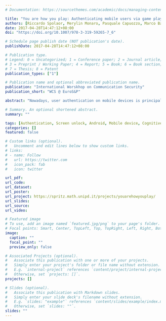 ```yaml
---
# Documentation: https://sourcethemes.com/academic/docs/managing-content/

title: "You are how you play: Authenticating mobile users via game playing"
authors: [Riccardo Spolaor, Merylin Monaro, Pasquale Capuozzo, Marco Baesso, Mauro Conti, Luciano Gamberini, Giuseppe Sartori]
date: 2017-04-28T14:47:12+08:00
doi: "https://doi.org/10.1007/978-3-319-59265-7_6"

# Schedule page publish date (NOT publication's date).
publishDate: 2017-04-28T14:47:12+08:00

# Publication type.
# Legend: 0 = Uncategorized; 1 = Conference paper; 2 = Journal article;
# 3 = Preprint / Working Paper; 4 = Report; 5 = Book; 6 = Book section;
# 7 = Thesis; 8 = Patent
publication_types: ["1"]

# Publication name and optional abbreviated publication name.
publication: "International Worskhop on Communication Security"
publication_short: "WCS @ EuroS&P"

abstract: "Nowadays, user authentication on mobile devices is principally based on a secret (e.g., password, PIN), while recently two-factors authentication methods have been proposed to make more secure such secret-based methods. Two-factors authentication methods typically combine knowledge factors with user’s characteristics or possessions, obtaining high authentication performances. In this paper, we propose a novel two-factors authentication method based on users’ cognitive skills. Cognitive abilities are caught through the users’ performance to small games, which replicated the classical attentional paradigms of cognitive psychology. In particular, we introduced three games that rely on selective attention, attentional switch and Stroop effect. While users were solving a game on their smartphones, we collected cognitive performance (in terms of accuracy and reaction times), touch features (interactions with touch screen), and sensors features (data from accelerometer and gyroscope). Results show that our cognitive-based games can be used as a two-factors authentication mechanism on smartphones. Relying on touch and sensors features as behavior biometrics, we are able to achieve an authentication accuracy of 97%, with a Equal Error Rate of 1.37%."

# Summary. An optional shortened abstract.
summary: ""

tags: [Authentication, Screen unlock, Android, Mobile device, Cognitive game, Usability ]
categories: []
featured: false

# Custom links (optional).
#   Uncomment and edit lines below to show custom links.
# links:
# - name: Follow
#   url: https://twitter.com
#   icon_pack: fab
#   icon: twitter

url_pdf:
url_code:
url_dataset:
url_poster:
url_project: https://spritz.math.unipd.it/projects/youarehowyouplay/
url_slides:
url_source:
url_video:

# Featured image
# To use, add an image named `featured.jpg/png` to your page's folder. 
# Focal points: Smart, Center, TopLeft, Top, TopRight, Left, Right, BottomLeft, Bottom, BottomRight.
image:
  caption: ""
  focal_point: ""
  preview_only: false

# Associated Projects (optional).
#   Associate this publication with one or more of your projects.
#   Simply enter your project's folder or file name without extension.
#   E.g. `internal-project` references `content/project/internal-project/index.md`.
#   Otherwise, set `projects: []`.
projects: []

# Slides (optional).
#   Associate this publication with Markdown slides.
#   Simply enter your slide deck's filename without extension.
#   E.g. `slides: "example"` references `content/slides/example/index.md`.
#   Otherwise, set `slides: ""`.
slides: ""
---
```

